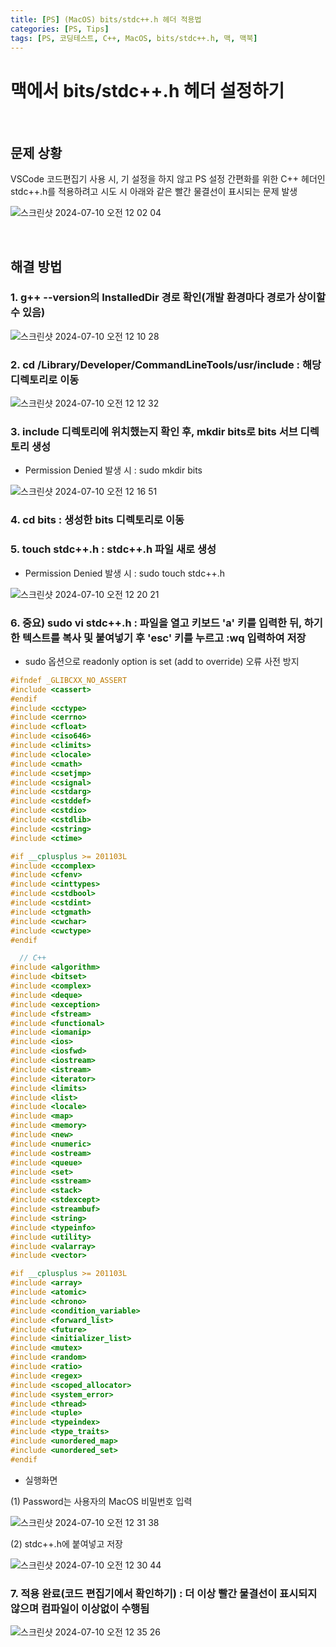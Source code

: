 ```yaml
---
title: [PS] (MacOS) bits/stdc++.h 헤더 적용법
categories: [PS, Tips]
tags: [PS, 코딩테스트, C++, MacOS, bits/stdc++.h, 맥, 맥북]
---
```


# 맥에서 bits/stdc++.h 헤더 설정하기

<br>

## 문제 상황

VSCode 코드편집기 사용 시, 기 설정을 하지 않고 PS 설정 간편화를 위한 C++ 헤더인 stdc++.h를 적용하려고 시도 시 아래와 같은 빨간 물결선이 표시되는 문제 발생

![스크린샷 2024-07-10 오전 12 02 04](https://github.com/IJLee0812/ijlee0812.github.io/assets/76618299/377da9dc-2a6f-403e-944f-05567298773c)


<br>

## 해결 방법

### 1. g++ --version의 InstalledDir 경로 확인(개발 환경마다 경로가 상이할 수 있음)

![스크린샷 2024-07-10 오전 12 10 28](https://github.com/IJLee0812/ijlee0812.github.io/assets/76618299/f057405a-78e0-4ae1-ac5f-748351fe9866)

### 2. cd /Library/Developer/CommandLineTools/usr/include : 해당 디렉토리로 이동

![스크린샷 2024-07-10 오전 12 12 32](https://github.com/IJLee0812/ijlee0812.github.io/assets/76618299/e980c38b-818c-412d-9d28-78a97c2ea91a)

### 3. include 디렉토리에 위치했는지 확인 후, mkdir bits로 bits 서브 디렉토리 생성

- Permission Denied 발생 시 : sudo mkdir bits

![스크린샷 2024-07-10 오전 12 16 51](https://github.com/IJLee0812/ijlee0812.github.io/assets/76618299/ea27fe69-fb80-4059-b823-8dcfc3179c90)

### 4. cd bits : 생성한 bits 디렉토리로 이동

### 5. touch stdc++.h : stdc++.h 파일 새로 생성
- Permission Denied 발생 시 : sudo touch stdc++.h

![스크린샷 2024-07-10 오전 12 20 21](https://github.com/IJLee0812/ijlee0812.github.io/assets/76618299/22c06498-04e0-4cf7-88b7-962c3feecb94)

### 6. 중요) sudo vi stdc++.h : 파일을 열고 키보드 'a' 키를 입력한 뒤, 하기한 텍스트를 복사 및 붙여넣기 후 'esc' 키를 누르고 :wq 입력하여 저장
- sudo 옵션으로 readonly option is set (add to override) 오류 사전 방지

```C++
#ifndef _GLIBCXX_NO_ASSERT
#include <cassert>
#endif
#include <cctype>
#include <cerrno>
#include <cfloat>
#include <ciso646>
#include <climits>
#include <clocale>
#include <cmath>
#include <csetjmp>
#include <csignal>
#include <cstdarg>
#include <cstddef>
#include <cstdio>
#include <cstdlib>
#include <cstring>
#include <ctime>

#if __cplusplus >= 201103L
#include <ccomplex>
#include <cfenv>
#include <cinttypes>
#include <cstdbool>
#include <cstdint>
#include <ctgmath>
#include <cwchar>
#include <cwctype>
#endif

  // C++
#include <algorithm>
#include <bitset>
#include <complex>
#include <deque>
#include <exception>
#include <fstream>
#include <functional>
#include <iomanip>
#include <ios>
#include <iosfwd>
#include <iostream>
#include <istream>
#include <iterator> 
#include <limits>
#include <list>
#include <locale>
#include <map>
#include <memory>
#include <new>
#include <numeric>
#include <ostream>
#include <queue>
#include <set>
#include <sstream>
#include <stack>
#include <stdexcept>
#include <streambuf>
#include <string>
#include <typeinfo>
#include <utility>
#include <valarray>
#include <vector>

#if __cplusplus >= 201103L
#include <array>
#include <atomic>
#include <chrono>
#include <condition_variable>
#include <forward_list>
#include <future>
#include <initializer_list>
#include <mutex>
#include <random>
#include <ratio>
#include <regex>
#include <scoped_allocator>
#include <system_error>
#include <thread>
#include <tuple>
#include <typeindex>
#include <type_traits>
#include <unordered_map>
#include <unordered_set>
#endif
```

- 실행화면

(1) Password는 사용자의 MacOS 비밀번호 입력

![스크린샷 2024-07-10 오전 12 31 38](https://github.com/IJLee0812/ijlee0812.github.io/assets/76618299/f1c28796-870b-4abd-9b7b-928b00cd52f1)

(2) stdc++.h에 붙여넣고 저장

![스크린샷 2024-07-10 오전 12 30 44](https://github.com/IJLee0812/ijlee0812.github.io/assets/76618299/19b525bf-8e62-4e16-9d10-9c44195db135)

### 7. 적용 완료(코드 편집기에서 확인하기) : 더 이상 빨간 물결선이 표시되지 않으며 컴파일이 이상없이 수행됨

![스크린샷 2024-07-10 오전 12 35 26](https://github.com/IJLee0812/ijlee0812.github.io/assets/76618299/2a1b49d7-4215-46d2-a3e5-7624abd3fa67)
